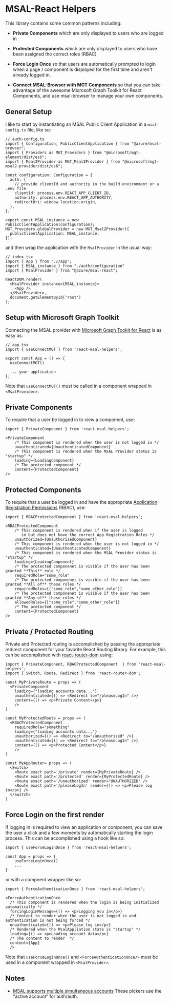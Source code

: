 # MSAL-React Helpers

This library contains some common patterns including:

- **Private Components** which are only displayed to users who are logged in

- **Protected Components** which are only displayed to users who have been
assigned the correct roles (RBAC)

- **Force Login Once** so that users are automatically prompted to login when
a page / component is displayed for the first time and aren't already logged
in.

- **Connect MSAL-Browser with MGT Components** so that you can take advantage
of the awesome Microsoft Graph Toolkit for React Components, and use
msal-browser to manage your own components.

## General Setup

I like to start by instantiating an MSAL Public Client Application in a `msal-config.ts` file, like so:

```tsx
// auth-config.ts
import { Configuration, PublicClientApplication } from "@azure/msal-browser";
import { Providers as MGT_Providers } from "@microsoft/mgt-element/dist/es6";
import { Msal2Provider as MGT_Msal2Provider } from "@microsoft/mgt-msal2-provider/dist/es6";

const configuration: Configuration = {
  auth: {
    // provide clientId and authority in the build environment or a .env file
    clientId: process.env.REACT_APP_CLIENT_ID,
    authority: process.env.REACT_APP_AUTHORITY,
    redirectUri: window.location.origin,
  },
};

export const MSAL_instance = new PublicClientApplication(configuration);
MGT_Providers.globalProvider = new MGT_Msal2Provider({
  publicClientApplication: MSAL_instance,
});
```

and then wrap the application with the `MsalProvider` in the usual way:

```tsx
// index.tsx
import { App } from './/app';
import { MSAL_instance } from "./auth/configuration"
import { MsalProvider } from "@azure/msal-react";

ReactDOM.render(
  <MsalProvider instance={MSAL_instance}>
    <App />
  </MsalProvider>,
  document.getElementById('root')
);
```

## Setup with Microsoft Graph Toolkit

Connecting the MSAL provider with [Microsoft Graph Tookit for
React](https://www.npmjs.com/package/@microsoft/mgt-react) is as easy as:

```tsx
// app.tsx
import { useConnectMGT } from 'react-msal-helpers';

export const App = () => {
  useConnectMGT()

  ... your application 
};
```

Note that `useConnectMGT()` must be called in a component wrapped in `<MsalProvider>`.

## Private Components

To require that a user be logged in to view a component, use:

```tsx
import { PrivateComponent } from 'react-msal-helpers';

<PrivateComponent
    /* This component is rendered when the user is not logged in */
    unauthenticated={UnauthenticatedComponent}
    /* This component is rendered when the MSAL Provider status is "startup" */
    loading={LoadingComponent}
    /* The protected component */
    content={ProtectedComponent}
/>
```

## Protected Components

To require that a user be logged in and have the appropriate [Application
Registration
Permissions](https://docs.microsoft.com/en-us/azure/active-directory/roles/custom-available-permissions)
(RBAC), use:

```tsx
import { RBACProtectedComponent } from 'react-msal-helpers';

<RBACProtectedComponent
    /* This component is rendered when if the user is logged 
       in but does not have the correct App Registration Roles */
    unauthorized={UnauthorizedComponent}
    /* This component is rendered when the user is not logged in */
    unauthenticated={UnauthenticatedComponent}
    /* This component is rendered when the MSAL Provider status is "startup" */
    loading={LoadingComponent}
    /* The protected componenet is visible if the user has been granted **This** role */
    requiredRole="some_role"
    /* The protected componenet is visible if the user has been granted **All of** these roles */
    requiredRoles={["some_role","some_other_role"]}
    /* The protected componenet is visible if the user has been granted **Any of** these roles */
    allowedRoles={["some_role","some_other_role"]}
    /* The protected component */
    content={ProtectedComponent}
/>
```

## Private / Protected Routing

Private and Protected routing is accomplished by passing the appropriate
redirect component for your favorite React Routing library. For example, this
can be accomplished with
[react-router-dom](https://www.npmjs.com/package/react-router-dom) using:

```tsx
import { PrivateComponent, RBACProtectedComponent  } from 'react-msal-helpers';
import { Switch, Route, Redirect } from 'react-router-dom';
 
const MyPrivateRoute = props => (
  <PrivateComponent 
    loading={"loading accounts data..."}
    unauthenticated={() => <Redirect to="/pleaseLogIn" />}
    content={() => <p>Private Content</p>}
    />
)

const MyProtectedRoute = props => (
  <RBACProtectedComponent 
    requiredRole="something"
    loading={"loading accounts data..."}
    unauthorized={() => <Redirect to="/unauthorized" />}
    unauthenticated={() => <Redirect to="/pleaseLogIn" />}
    content={() => <p>Protected Content</p>}
    />
)

const MyAppRouter= props => (
  <Switch>
    <Route exact path='/private' render={MyPrivateRoute} />
    <Route exact path='/protected' render={MyProtectedRoute} />
    <Route exact path='/unauthorized' render="UNAUTHORIZED" />
    <Route exact path='/pleaseLogIn' render={() => <p>Please log in</p>} />
  </Switch>
)
```

## Force Login on the first render

If logging in is required to view an application or component, you can save
the user a click and a few moments by automatically starting the login
process. This can be accomplished using a hook like so:

```tsx
import { useForceLoginOnce } from 'react-msal-helpers';

const App = props => {
    useForceLoginOnce()
    ...
}
```

or with a compnent wrapper like so:

```tsx
import { ForceAuthenticationOnce } from 'react-msal-helpers';

<ForceAuthenticationOnce
  /* This component is rendered when the login is being initialized automatically */
  forcingLoginMessage={() => <p>Logging you in</p>}
  /* Content to render when the user is not logged in and authentication is not being forced */
  unauthenticated={() => <p>Please log in</p>}
  /* Rendered when the MsalAppliation state is "startup" */
  loading={() => <p>Loading account data</p>}
  /* The content to render  */
  content={App}
  />
```

Note that `useForceLoginOnce()` and `<ForceAuthenticationOnce/>` must be used
in a component wrapped in `<MsalProvider>`.

## Notes

- [MSAL supports multiple simultaneous accounts](https://github.com/AzureAD/microsoft-authentication-library-for-js/blob/dev/lib/msal-browser/FAQ.md#in-what-scenarios-will-getallaccounts-return-multiple-accounts)
These pickers use the "active account" for auth/auth.
